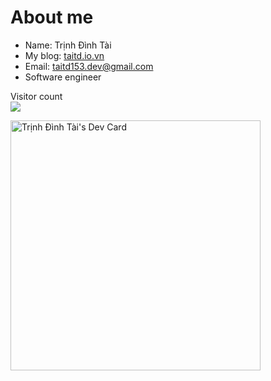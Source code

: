 # About me

- Name: Trịnh Đình Tài
- My blog: [taitd.io.vn](https://taitd.io.vn/)
- Email: [taitd153.dev@gmail.com](mailto:taitd153.dev@gmail.com)
- Software engineer

<p align="left"> 
  Visitor count<br>
  <img src="https://profile-counter.glitch.me/trinhdinhtai/count.svg" />
</p>
<a href="https://app.daily.dev/taitddev"><img src="https://api.daily.dev/devcards/a0c705facdfc415b91179d6b0e5df951.png?r=a4m" width="400" alt="Trịnh Đình Tài's Dev Card"/></a>

